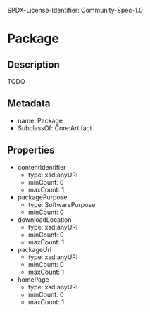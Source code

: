 SPDX-License-Identifier: Community-Spec-1.0

# Package

## Description

TODO

## Metadata

- name: Package
- SubclassOf: Core:Artifact

## Properties

- contentIdentifier
  - type: xsd:anyURI
  - minCount: 0
  - maxCount: 1
- packagePurpose
  - type: SoftwarePurpose
  - minCount: 0
- downloadLocation
  - type: xsd:anyURI
  - minCount: 0
  - maxCount: 1
- packageUrl
  - type: xsd:anyURI
  - minCount: 0
  - maxCount: 1
- homePage
  - type: xsd:anyURI
  - minCount: 0
  - maxCount: 1

